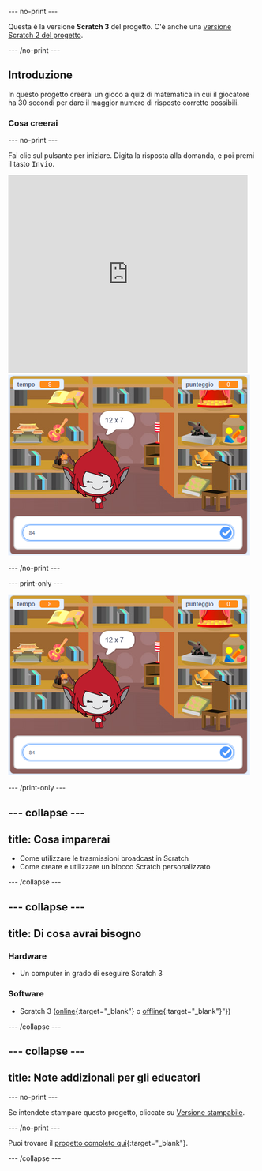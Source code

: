 --- no-print ---

Questa è la versione **Scratch 3** del progetto. C'è anche una [versione Scratch 2 del progetto](https://projects.raspberrypi.org/it-IT/projects/brain-game-scratch2).

--- /no-print ---

## Introduzione

In questo progetto creerai un gioco a quiz di matematica in cui il giocatore ha 30 secondi per dare il maggior numero di risposte corrette possibili.

### Cosa creerai

--- no-print ---

Fai clic sul pulsante per iniziare. Digita la risposta alla domanda, e poi premi il tasto <kbd>Invio</kbd>.

<div class="scratch-preview">
  <iframe allowtransparency="true" width="485" height="402" src="https://scratch.mit.edu/projects/embed/378130489/?autostart=false" frameborder="0" scrolling="no"></iframe>
  <img src="images/brain-final.png">
</div>

--- /no-print ---

--- print-only ---

![Giochi di Mente](images/brain-final.png)

--- /print-only ---

--- collapse ---
---
title: Cosa imparerai
---
+ Come utilizzare le trasmissioni broadcast in Scratch
+ Come creare e utilizzare un blocco Scratch personalizzato

--- /collapse ---

--- collapse ---
---
title: Di cosa avrai bisogno
---
### Hardware

+ Un computer in grado di eseguire Scratch 3

### Software

+ Scratch 3 ([online](http://rpf.io/scratchon){:target="_blank"} o [offline](http://rpf.io/scratchoff){:target="_blank"}"})

--- /collapse ---

--- collapse ---
---
title: Note addizionali per gli educatori
---
--- no-print ---

Se intendete stampare questo progetto, cliccate su [Versione stampabile](https://projects.raspberrypi.org/it-IT/projects/brain-game/print).

--- /no-print ---

Puoi trovare il [progetto completo qui](http://rpf.io/p/it-IT/brain-game-get){:target="_blank"}.

--- /collapse ---